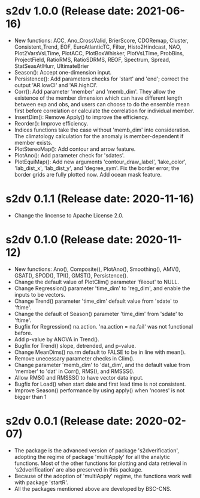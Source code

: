 # s2dv 1.0.0 (Release date: 2021-06-16)
- New functions:
ACC, Ano_CrossValid, BrierScore, CDORemap, Cluster, Consistent_Trend, EOF, EuroAtlanticTC, Filter, Histo2Hindcast, 
NAO, Plot2VarsVsLTime, PlotACC, PlotBoxWhisker, PlotVsLTime, ProbBins, ProjectField, RatioRMS, 
RatioSDRMS, REOF, Spectrum, Spread, StatSeasAtlHurr, UltimateBrier
- Season(): Accept one-dimension input.  
- Persistence(): Add parameters checks for 'start' and 'end'; correct the output 'AR.lowCI' and 'AR.highCI'.  
- Corr(): Add parameter 'member' and 'memb_dim'. They allow the existence of the member dimension
 which can have different length between exp and obs, and users can choose to do the ensemble mean 
first before correlation or calculate the correlation for individual member. 
- InsertDim(): Remove Apply() to improve the efficiency.  
- Reorder(): Improve efficiency.  
- Indices functions take the case without 'memb_dim' into consideration. The climatology calculation for the anomaly is member-dependent if member exists.  
- PlotStereoMap(): Add contour and arrow feature.  
- PlotAno(): Add parameter check for 'sdates'.  
- PlotEquiMap(): Add new arguments 'contour_draw_label', 'lake_color', 'lab_dist_x', 'lab_dist_y', and 'degree_sym'. Fix the border error; the border grids are fully plotted now. Add ocean mask feature.

# s2dv 0.1.1 (Release date: 2020-11-16)
- Change the lincense to Apache License 2.0.
 
# s2dv 0.1.0 (Release date: 2020-11-12)
- New functions: Ano(), Composite(), PlotAno(), Smoothing(), AMV(), GSAT(), SPOD(), TPI(), GMST(), Persistence().
- Change the default value of PlotClim() parameter 'fileout' to NULL.
- Change Regression() parameter 'time_dim' to 'reg_dim', and enable the inputs to be vectors.
- Change Trend() parameter 'time_dim' default value from 'sdate' to 'ftime'.
- Change the default of Season() parameter 'time_dim' from 'sdate' to 'ftime'.
- Bugfix for Regression() na.action. 'na.action = na.fail' was not functional before.
- Add p-value by ANOVA in Trend().
- Bugfix for Trend() slope, detrended, and p-value.
- Change MeanDims() na.rm default to FALSE to be in line with mean().
- Remove unecessary parameter checks in Clim().
- Change parameter 'memb_dim' to 'dat_dim', and the default value from 'member' to 'dat' in Corr(), RMS(), and RMSSS().
- Allow RMS() and RMSSS() to have vector data input.
- Bugfix for Load() when start date and first lead time is not consistent.
- Improve Season() performance by using apply() when 'ncores' is not bigger than 1

# s2dv 0.0.1 (Release date: 2020-02-07)
- The package is the advanced version of package 's2dverification', adopting the regime of package 'multiApply' for all the analytic functions. Most of the other functions for plotting and data retrieval in 's2dverification' are also preserved in this package.
- Because of the adoption of 'multiApply' regime, the functions work well with package 'startR'. 
- All the packages mentioned above are developed by BSC-CNS.

